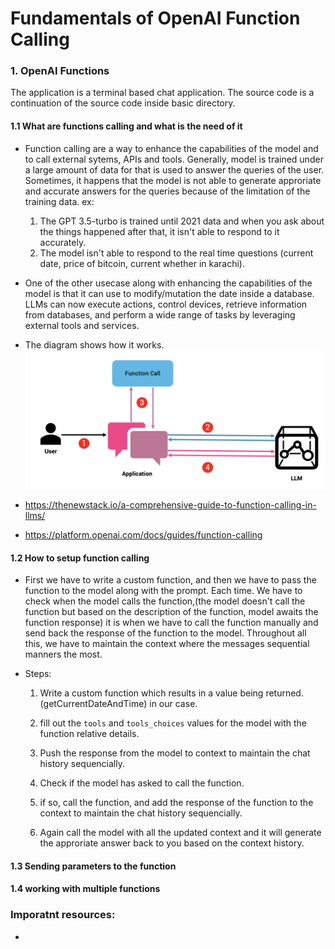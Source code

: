 # Fundamentals of OpenAI Function Calling

### 1. **OpenAI Functions**

The application is a terminal based chat application. The source code is a continuation of the source code inside basic directory.

#### 1.1 What are functions calling and what is the need of it

- Function calling are a way to enhance the capabilities of the model and to call external sytems, APIs and tools. Generally, model is trained under a large amount of data for that is used to answer the queries of the user. Sometimes, it happens that the model is not able to generate approriate and accurate answers for the queries because of the limitation of the training data. ex:

  1. The GPT 3.5-turbo is trained until 2021 data and when you ask about the things happened after that, it isn't able to respond to it accurately.
  2. The model isn't able to respond to the real time questions (current date, price of bitcoin, current whether in karachi).

- One of the other usecase along with enhancing the capabilities of the model is that it can use to modify/mutation the date inside a database. LLMs can now execute actions, control devices, retrieve information from databases, and perform a wide range of tasks by leveraging external tools and services.

- The diagram shows how it works.
  ![How it works](image.png)

- https://thenewstack.io/a-comprehensive-guide-to-function-calling-in-llms/
- https://platform.openai.com/docs/guides/function-calling

#### 1.2 How to setup function calling

- First we have to write a custom function, and then we have to pass the function to the model along with the prompt. Each time. We have to check when the model calls the function,(the model doesn't call the function but based on the description of the function, model awaits the function response) it is when we have to call the function manually and send back the response of the function to the model. Throughout all this, we have to maintain the context where the messages sequential manners the most.

- Steps:

  1. Write a custom function which results in a value being returned. (getCurrentDateAndTime) in our case.

  2. fill out the `tools` and `tools_choices` values for the model with the function relative details.

  3. Push the response from the model to context to maintain the chat history sequencially.

  4. Check if the model has asked to call the function.

  5. if so, call the function, and add the response of the function to the context to maintain the chat history sequencially.

  6. Again call the model with all the updated context and it will generate the approriate answer back to you based on the context history.

#### 1.3 Sending parameters to the function

#### 1.4 working with multiple functions

### Imporatnt resources:

-
